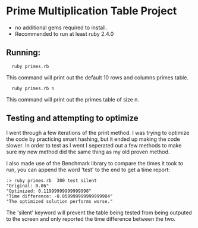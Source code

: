 
# Prime Multiplication Table Project

  - no additional gems required to install.
  - Recommended to run at least ruby 2.4.0


## Running:
  ```
    ruby primes.rb
  ```
This command will print out the default 10 rows and columns primes table.
  ```
    ruby primes.rb n
  ```
This command will print out the primes table of size n.

## Testing and attempting to optimize
I went through a few iterations of the print method.  I was trying to optimize the code by practicing smart hashing, but it ended up making the code slower.  In order to test as I went I seperated out a few methods to make sure my new method did the same thing as my old proven method.

I also made use of the Benchmark library to compare the times it took to run, you can append the word 'test' to the end to get a time report: 
```
:> ruby primes.rb  300 test silent
"Original: 0.06"
"Optimized: 0.11999999999999998"
"Time difference: -0.059999999999999984"
"The optimized solution performs worse."
```

The 'silent' keyword will prevent the table being tested from being outputed to the screen and only reported the time difference between the two.

